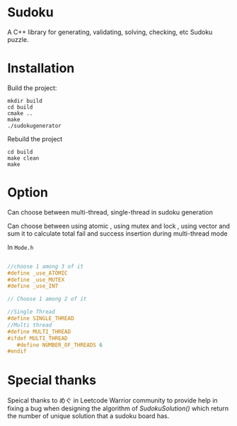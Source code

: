 # Sudoku
A C++ library for generating, validating, solving, checking, etc Sudoku puzzle. 

# Installation 
Build the project: 
```
mkdir build
cd build
cmake ..
make
./sudokugenerator
```

Rebuild the project
```
cd build
make clean
make
```

# Option

Can choose between multi-thread, single-thread in sudoku generation

Can choose between using atomic , using mutex and lock , using vector<int> and sum it to calculate total fail and success insertion during multi-thread mode

In `Mode.h`
 ```cpp
 
//choose 1 among 3 of it 
#define _use_ATOMIC 
#define _use_MUTEX
#define _use_INT

// Choose 1 among 2 of it 

//Single Thread
#define SINGLE_THREAD
//Multi thread
#define MULTI_THREAD
#ifdef MULTI_THREAD 
    #define NUMBER_OF_THREADS 6
#endif

 ```
# Special thanks

Speical thanks to めぐ in Leetcode Warrior community to provide help in fixing a bug when designing the algorithm of *SudokuSolution()* which return the number of unique solution that a sudoku board has.



